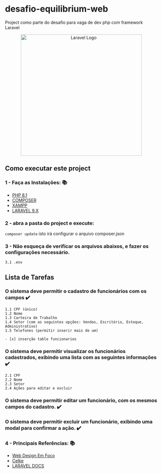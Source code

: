 # desafio-equilibrium-web
Project como parte do desafio para vaga de dev php com framework Laravel

<p align="center">
    <a href="https://laravel.com" target="_blank">
    <img src="https://raw.githubusercontent.com/laravel/art/master/logo-lockup/5%20SVG/2%20CMYK/1%20Full%20Color/laravel-logolockup-cmyk-red.svg"  width="400" alt="Laravel Logo"></a>
</p>

## Como executar este project 

### 1 - Faça as Instalações: :books: 
- [PHP 8.1](https://www.php.net/)
- [COMPOSER](https://getcomposer.org)
- [XAMPP](https://www.apachefriends.org/pt_br/index.html)
- [LARAVEL 9.X](https://laravel.com/docs/9.x)

### 2 - abra a pasta do project e execute:
`composer update`
isto irá configurar o arquivo composer.json </p>

### 3 - Não esqueça de verificar os arquivos abaixos, e fazer os configurações necessário.
    3.1 .env  
    
## Lista de Tarefas
### O sistema deve permitir o cadastro de funcionários com os campos :heavy_check_mark: 

    1.1 CPF (único)
    1.2 Nome
    1.3 Carteira de Trabalho
    1.4 Setor (com as seguintes opções: Vendas, Escritório, Estoque, Administrativo)
    1.5 Telefones (permitir inserir mais de um)

    - [x] inserção table funcionarios

### O sistema deve permitir visualizar os funcionários cadastrados, exibindo uma lista com as seguintes informações :heavy_check_mark:

    2.1 CPF
    2.2 Nome
    2.3 Setor
    2.4 Ações para editar e excluir 

### O sistema deve permitir editar um funcionário, com os mesmos campos do cadastro. :heavy_check_mark:

### O sistema deve permitir excluir um funcionário, exibindo uma modal para confirmar a ação. :heavy_check_mark: 
  
### 4 - Principais Referências: :books: 
- [Web Design Em Foco](https://www.webdesignemfoco.com//)
- [Celke](https://celke.com.br/)
- [LARAVEL DOCS](https://laravel.com/docs/9.x)
 


